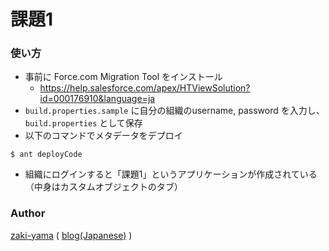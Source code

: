 課題1
=====

### 使い方

- 事前に Force.com Migration Tool をインストール
	- https://help.salesforce.com/apex/HTViewSolution?id=000176910&language=ja
- `build.properties.sample` に自分の組織のusername, password を入力し、`build.properties` として保存
- 以下のコマンドでメタデータをデプロイ

```
$ ant deployCode
```

- 組織にログインすると「課題1」というアプリケーションが作成されている（中身はカスタムオブジェクトのタブ）


### Author

[zaki-yama](https://github.com/zaki-yama) ( [blog(Japanese)](http://dackdive.hateblo.jp/) )
